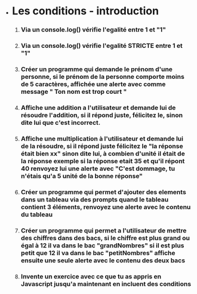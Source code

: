 
- # Les conditions - introduction
    1. ### Via un console.log() vérifie l'egalité entre 1 et "1"
    2. ### Via un console.log() vérifie l'egalité STRICTE entre 1 et "1"
    3. ### Créer un programme qui demande le prénom d'une personne, si le prénom de la personne comporte moins de 5 caractères, affichée une alerte avec comme message " Ton nom est trop court "
    4. ### Affiche une addition a l'utilisateur et demande lui de résoudre l'addition, si il répond juste, félicitez le, sinon dite lui que c'est incorrect.

    5. ### Affiche une multiplication à l'utilisateur et demande lui de la résoudre, si il répond juste félicitez le "la réponse était bien xx" sinon dite lui, à combien d'unité il était de la réponse exemple si la réponse etait 35 et qu'il répont 40 renvoyez lui une alerte avec "C'est dommage, tu n'étais qu'a 5 unité de la bonne réponse"

    6. ### Créer un programme qui permet d'ajouter des elements dans un tableau via des prompts quand le tableau contient 3 éléments, renvoyez une alerte avec le contenu du tableau

    7. ### Créer un programme qui permet a l'utilisateur de mettre des chiffres dans des bacs, si le chiffre est plus grand ou égal à 12 il va dans le bac "grandNombres" si il est plus petit que 12 il va dans le bac "petitNombres" affiche ensuite une seule alerte avec le contenu des deux bacs

    8. ### Invente un exercice avec ce que tu as appris en Javascript jusqu'a maintenant en incluent des conditions